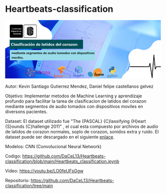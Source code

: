 # Heartbeats-classification
![BannerProyectoIA](https://github.com/DaCeL13/Heartbeats-classification/blob/main/BannerProyectoIA2.png "Sementacion Plasmodium Falciparum")

Autor: Kevin Santiago Gutierrez Mendez, Daniel felipe castellanos gelvez

Objetivo: Implementar metodos de Machine Learning y aprendizaje profundo para facilitar la tarea de clasificacion de latidos del corazon mediante segmentos de audio tomados con dispositivos moviles en diversons pacientes.

Dataset: El dataset utilizado fue "The {PASCAL} {C}lassifying {H}eart {S}ounds {C}hallenge 2011" , el cual esta compuesto por archivos de audio de latidos de corazon normales, soplo de corazon, sonidos extra y ruido. El dataset puede ser descargado en el siguiente [enlace](http://www.peterjbentley.com/heartchallenge/).

Modelos: CNN (Convolucional Neural Network)

Codigo: https://github.com/DaCeL13/Heartbeats-classification/blob/main/Heartbeats_classification.ipynb

Video: https://youtu.be/LO0feUFsGgw

Repositorio: https://github.com/DaCeL13/Heartbeats-classification/tree/main
